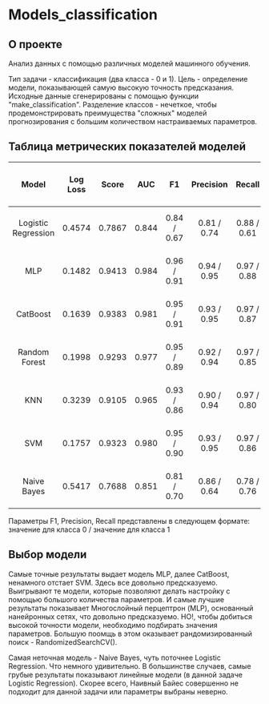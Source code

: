 # Models_classification


## О проекте
Анализ данных с помощью различных моделей машинного обучения.

Тип задачи - классификация (два класса - 0 и 1). 
Цель - определение модели, показывающей самую высокую точность предсказания.
Исходные данные сгенерированы с помощью функции "make_classification". Разделение классов - нечеткое, чтобы продемонстрировать преимущества "сложных" моделей прогнозирования с большим количеством настраиваемых параметров.


## Таблица метрических показателей моделей
|     Model             | Log Loss |  Score   |   AUC   |     F1      |  Precision  |   Recall    | Accuracy |   TN, FP, FN, TP    | 
|:---------------------:|:--------:|:--------:|:-------:|:-----------:|:-----------:|:-----------:|:--------:|:--------------------:|
|  Logistic Regression  |  0.4574  |  0.7867  |  0.844  | 0.84 / 0.67 | 0.81 / 0.74 | 0.88 / 0.61 |   0.79   | 2294, 305, 548, 853  |
|          MLP          |  0.1482  |  0.9413  |  0.984  | 0.96 / 0.91 | 0.94 / 0.95 | 0.97 / 0.88 |   0.94   | 2527, 72, 163, 1238  |
|       CatBoost        |  0.1639  |  0.9383  |  0.981  | 0.95 / 0.91 | 0.93 / 0.95 | 0.97 / 0.87 |   0.94   | 2528, 71, 176, 1225  |
|    Random Forest      |  0.1998  |  0.9293  |  0.977  | 0.95 / 0.89 | 0.92 / 0.94 | 0.97 / 0.85 |   0.93   | 2523, 76, 207, 1194  |
|          KNN          |  0.3239  |  0.9105  |  0.965  | 0.93 / 0.86 | 0.90 / 0.94 | 0.97 / 0.80 |   0.91   | 2522, 77, 281, 1120  |
|          SVM          |  0.1757  |  0.9323  |  0.980  | 0.95 / 0.90 | 0.93 / 0.95 | 0.97 / 0.86 |   0.93   | 2530, 69, 202, 1199  |
|     Naive Bayes       |  0.5417  |  0.7688  |  0.851  | 0.81 / 0.70 | 0.86 / 0.64 | 0.78 / 0.76 |   0.77   | 2015, 584, 341, 1060 |

Параметры F1, Precision, Recall представлены в следующем формате: значение для класса 0 / значение для класса 1


## Выбор модели

Самые точные результаты выдает модель MLP, далее CatBoost, ненамного отстает SVM. Здесь все довольно предсказуемо. Выигрывают те модели, которые позволяют делать настройку с помощью большого количества параметров. И самые лучшие результаты показывает Многослойный перцептрон (MLP), основанный нанейронных сетях, что довольно предсказуемо. НО!, чтобы добиться высокой точности модели, необходимо подбирать значения параметров. Большую поомщь в этом оказывает рандомизированный поиск - RandomizedSearchCV().

Самая неточная модель - Naive Bayes, чуть поточнее Logistic Regression. Что немного удивительно. В большинстве случаев, самые грубые результаты показывают линейные модели (в данной задаче Logistic Regression). Скорее всего, Наивный Байес совершенно не подходит для данной задачи или параметры выбраны неверно. 


